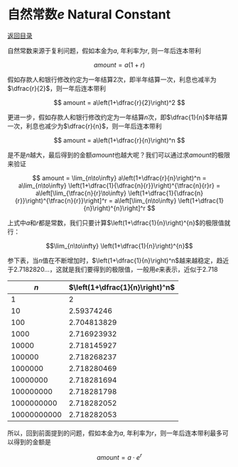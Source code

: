 # 自然常数$e$ Natural Constant

[返回目录](index.md)

自然常数来源于复利问题，假如本金为$a$, 年利率为$r$, 则一年后连本带利

$$ amount = a(1+r) $$

假如存款人和银行修改约定为一年结算2次，即半年结算一次，利息也减半为$\dfrac{r}{2}$，则一年后连本带利

$$ amount = a\left(1+\dfrac{r}{2}\right)^2 $$

更进一步，假如存款人和银行修改约定为一年结算$n$次，即$\dfrac{1}{n}$年结算一次，利息也减少为$\dfrac{r}{n}$，则一年后连本带利

$$ amount = a\left(1+\dfrac{r}{n}\right)^n $$

是不是$n$越大，最后得到的金额$amount$也越大呢？我们可以通过求$amount$的极限来验证

$$
amount 
= \lim_{n\to\infty} a\left(1+\dfrac{r}{n}\right)^n 
= a\lim_{n\to\infty} \left(1+\dfrac{1}{\dfrac{n}{r}}\right)^{\tfrac{n}{r}r}
= a\left[\lim_{\tfrac{n}{r}\to\infty} \left(1+\dfrac{1}{\dfrac{n}{r}}\right)^{\tfrac{n}{r}}\right]^r
= a\left[\lim_{n\to\infty} \left(1+\dfrac{1}{n}\right)^{n}\right]^r
$$

上式中$a$和$r$都是常数，我们只要计算$\left(1+\dfrac{1}{n}\right)^{n}$的极限值就行：

$$\lim_{n\to\infty} \left(1+\dfrac{1}{n}\right)^{n}$$

参下表，当$n$值在不断增加时，$\left(1+\dfrac{1}{n}\right)^n$越来越稳定，趋近于$2.7182820\ldots$，这就是我们要得到的极限值，一般用$e$来表示，近似于2.718

| $n$           | $\left(1+\dfrac{1}{n}\right)^n$   |
|-------------|-------------|
|           1 |           2 |
|          10 |  2.59374246 |
|         100 | 2.704813829 |
|        1000 | 2.716923932 |
|       10000 | 2.718145927 |
|      100000 | 2.718268237 |
|     1000000 | 2.718280469 |
|    10000000 | 2.718281694 |
|   100000000 | 2.718281798 |
|  1000000000 | 2.718282052 |
| 10000000000 | 2.718282053 |

所以，回到前面提到的问题，假如本金为$a$, 年利率为$r$，则一年后连本带利最多可以得到的金额是

$$ amount = a \cdot e^r$$

<script>
MathJax = {
  tex: {
    inlineMath: [['$', '$'], ['\\(', '\\)']]
  }
};
</script>
<script id="MathJax-script" async
  src="https://cdn.jsdelivr.net/npm/mathjax@3/es5/tex-chtml.js">
</script>
